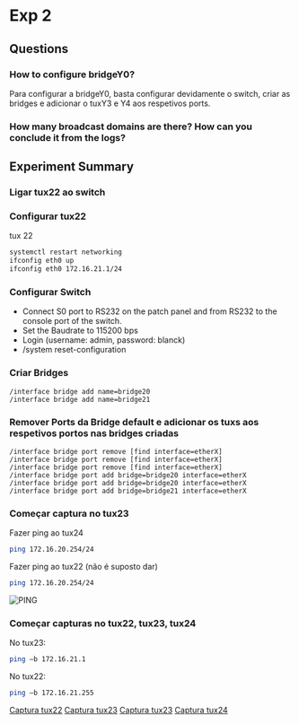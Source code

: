 # Exp 2

## Questions

### How to configure bridgeY0?
Para configurar a bridgeY0, basta configurar devidamente o switch, criar as bridges e adicionar o tuxY3 e Y4 aos respetivos ports.

### How many broadcast domains are there? How can you conclude it from the logs?

## Experiment Summary

### Ligar tux22 ao switch
### Configurar tux22
tux 22
```bash
systemctl restart networking
ifconfig eth0 up
ifconfig eth0 172.16.21.1/24
```

### Configurar Switch 
* Connect S0 port to RS232 on the patch panel and from RS232 to the console port of the switch.
* Set the Baudrate to 115200 bps
* Login (username: admin, password: blanck)
* /system reset-configuration

### Criar Bridges
```
/interface bridge add name=bridge20
/interface bridge add name=bridge21
```

### Remover Ports da Bridge default e adicionar os tuxs aos respetivos portos nas bridges criadas
```
/interface bridge port remove [find interface=etherX]
/interface bridge port remove [find interface=etherX]
/interface bridge port remove [find interface=etherX]
/interface bridge port add bridge=bridge20 interface=etherX
/interface bridge port add bridge=bridge20 interface=etherX
/interface bridge port add bridge=bridge21 interface=etherX

```

### Começar captura no tux23
Fazer ping ao tux24
```bash
ping 172.16.20.254/24
```
Fazer ping ao tux22 (não é suposto dar)
```bash
ping 172.16.20.254/24
```

![PING](exp2.png)

### Começar capturas no tux22, tux23, tux24
No tux23:
```bash
ping –b 172.16.21.1
```

No tux22:
```bash
ping –b 172.16.21.255
```

[Captura tux22](exp2-b-tux22.pcapng)
[Captura tux23](exp2-tux23.pcapng)
[Captura tux23](exp2-b-tux23.pcapng)
[Captura tux24](exp2-tux24.pcapng)